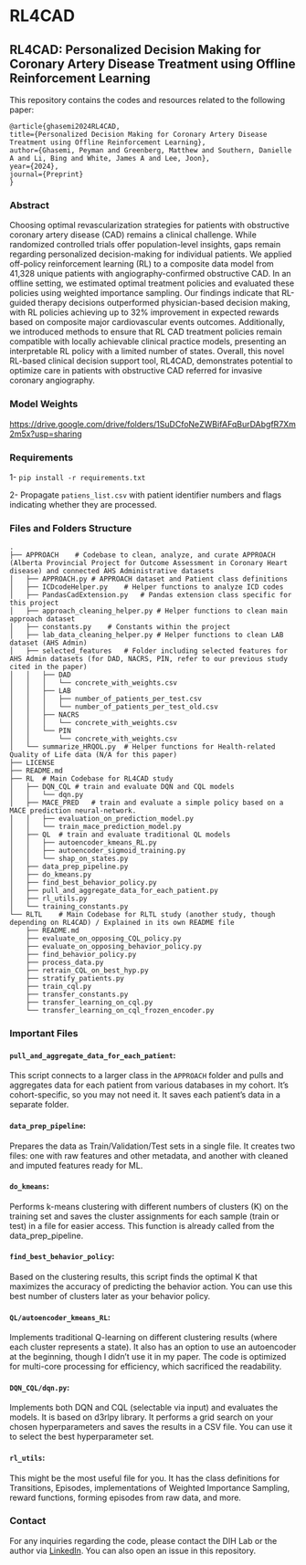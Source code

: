 # RL4CAD
## RL4CAD: Personalized Decision Making for Coronary Artery Disease Treatment using Offline Reinforcement Learning

This repository contains the codes and resources related to the following paper:

    @article{ghasemi2024RL4CAD,
    title={Personalized Decision Making for Coronary Artery Disease Treatment using Offline Reinforcement Learning},
    author={Ghasemi, Peyman and Greenberg, Matthew and Southern, Danielle A and Li, Bing and White, James A and Lee, Joon},
    year={2024},
    journal={Preprint}
    }


### Abstract
Choosing optimal revascularization strategies for patients with obstructive coronary artery disease (CAD) remains a clinical challenge. While randomized controlled trials offer population-level insights, gaps remain regarding personalized decision-making for individual patients. We applied off-policy reinforcement learning (RL) to a composite data model from 41,328 unique patients with angiography-confirmed obstructive CAD. In an offline setting, we estimated optimal treatment policies and evaluated these policies using weighted importance sampling. Our findings indicate that RL-guided therapy decisions outperformed physician-based decision making, with RL policies achieving up to 32% improvement in expected rewards based on composite major cardiovascular events outcomes. Additionally, we introduced methods to ensure that RL CAD treatment policies remain compatible with locally achievable clinical practice models, presenting an interpretable RL policy with a limited number of states. Overall, this novel RL-based clinical decision support tool, RL4CAD, demonstrates potential to optimize care in patients with obstructive CAD referred for invasive coronary angiography.

### Model Weights
https://drive.google.com/drive/folders/1SuDCfoNeZWBifAFqBurDAbgfR7Xm2m5x?usp=sharing


### Requirements
1- `pip install -r requirements.txt`

2- Propagate `patiens_list.csv` with patient identifier numbers and flags indicating whether they are processed.

### Files and Folders Structure
```
.
├── APPROACH    # Codebase to clean, analyze, and curate APPROACH (Alberta Provincial Project for Outcome Assessment in Coronary Heart disease) and connected AHS Administrative datasets
│   ├── APPROACH.py # APPROACH dataset and Patient class definitions
│   ├── ICDcodeHelper.py    # Helper functions to analyze ICD codes
│   ├── PandasCadExtension.py   # Pandas extension class specific for this project
│   ├── approach_cleaning_helper.py # Helper functions to clean main approach dataset
│   ├── constants.py    # Constants within the project
│   ├── lab_data_cleaning_helper.py # Helper functions to clean LAB dataset (AHS Admin)
│   ├── selected_features   # Folder including selected features for AHS Admin datasets (for DAD, NACRS, PIN, refer to our previous study cited in the paper)
│   │   ├── DAD
│   │   │   └── concrete_with_weights.csv
│   │   ├── LAB
│   │   │   ├── number_of_patients_per_test.csv
│   │   │   └── number_of_patients_per_test_old.csv
│   │   ├── NACRS
│   │   │   └── concrete_with_weights.csv
│   │   └── PIN
│   │       └── concrete_with_weights.csv
│   └── summarize_HRQOL.py  # Helper functions for Health-related Quality of Life data (N/A for this paper)
├── LICENSE
├── README.md
├── RL  # Main Codebase for RL4CAD study
│   ├── DQN_CQL # train and evaluate DQN and CQL models
│   │   └── dqn.py
│   ├── MACE_PRED   # train and evaluate a simple policy based on a MACE prediction neural-network.
│   │   ├── evaluation_on_prediction_model.py
│   │   └── train_mace_prediction_model.py
│   ├── QL  # train and evaluate traditional QL models
│   │   ├── autoencoder_kmeans_RL.py
│   │   ├── autoencoder_sigmoid_training.py
│   │   └── shap_on_states.py
│   ├── data_prep_pipeline.py
│   ├── do_kmeans.py
│   ├── find_best_behavior_policy.py
│   ├── pull_and_aggregate_data_for_each_patient.py
│   ├── rl_utils.py
│   └── training_constants.py
└── RLTL    # Main Codebase for RLTL study (another study, though depending on RL4CAD) / Explained in its own README file
    ├── README.md
    ├── evaluate_on_opposing_CQL_policy.py
    ├── evaluate_on_opposing_behavior_policy.py
    ├── find_behavior_policy.py
    ├── process_data.py
    ├── retrain_CQL_on_best_hyp.py
    ├── stratify_patients.py
    ├── train_cql.py
    ├── transfer_constants.py
    ├── transfer_learning_on_cql.py
    └── transfer_learning_on_cql_frozen_encoder.py
```

### Important Files
 
#### `pull_and_aggregate_data_for_each_patient`:
This script connects to a larger class in the `APPROACH` folder and pulls and aggregates data for each patient from various databases in my cohort. It’s cohort-specific, so you may not need it. It saves each patient’s data in a separate folder.

#### `data_prep_pipeline`:
Prepares the data as Train/Validation/Test sets in a single file. It creates two files: one with raw features and other metadata, and another with cleaned and imputed features ready for ML.

#### `do_kmeans`:
Performs k-means clustering with different numbers of clusters (K) on the training set and saves the cluster assignments for each sample (train or test) in a file for easier access. This function is already called from the data_prep_pipeline.

#### `find_best_behavior_policy`:
Based on the clustering results, this script finds the optimal K that maximizes the accuracy of predicting the behavior action. You can use this best number of clusters later as your behavior policy.

#### `QL/autoencoder_kmeans_RL`:
Implements traditional Q-learning on different clustering results (where each cluster represents a state). It also has an option to use an autoencoder at the beginning, though I didn’t use it in my paper. The code is optimized for multi-core processing for efficiency, which sacrificed the readability.

#### `DQN_CQL/dqn.py`:
Implements both DQN and CQL (selectable via input) and evaluates the models. It is based on d3rlpy library. It performs a grid search on your chosen hyperparameters and saves the results in a CSV file. You can use it to select the best hyperparameter set.

#### `rl_utils`:
This might be the most useful file for you. It has the class definitions for Transitions, Episodes, implementations of Weighted Importance Sampling, reward functions, forming episodes from raw data, and more.


### Contact
For any inquiries regarding the code, please contact the DIH Lab or the author via [LinkedIn](https://www.linkedin.com/in/pghasemi/). You can also open an issue in this repository.